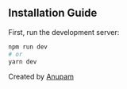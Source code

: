 ## Installation Guide

First, run the development server:

```bash
npm run dev
# or
yarn dev
```

<p>Created by <a href="anupamac.me">Anupam</a></p>